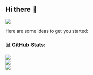 ## Hi there 👋

<img src="https://encrypted-tbn0.gstatic.com/images?q=tbn:ANd9GcRaO_M7HjlCniA_WSZq92dChjsy1XooOsRQxA&s">

Here are some ideas to get you started:

### 📊 GitHub Stats:
![](https://github-readme-stats.vercel.app/api?username=BriranSus&theme=github_dark&hide_border=false&include_all_commits=false&count_private=false)<br/>
![](https://github-readme-streak-stats.herokuapp.com/?username=BriranSus&theme=github_dark&hide_border=false)<br/>
![](https://github-readme-stats.vercel.app/api/top-langs/?username=BriranSus&theme=github_dark&hide_border=false&include_all_commits=false&count_private=false&layout=compact)
